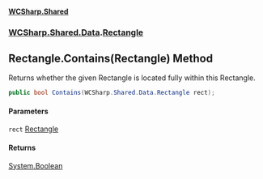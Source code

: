 #### [WCSharp.Shared](README.md 'README')
### [WCSharp.Shared.Data](WCSharp.Shared.Data.md 'WCSharp.Shared.Data').[Rectangle](WCSharp.Shared.Data.Rectangle.md 'WCSharp.Shared.Data.Rectangle')

## Rectangle.Contains(Rectangle) Method

Returns whether the given Rectangle is located fully within this Rectangle.

```csharp
public bool Contains(WCSharp.Shared.Data.Rectangle rect);
```
#### Parameters

<a name='WCSharp.Shared.Data.Rectangle.Contains(WCSharp.Shared.Data.Rectangle).rect'></a>

`rect` [Rectangle](WCSharp.Shared.Data.Rectangle.md 'WCSharp.Shared.Data.Rectangle')

#### Returns
[System.Boolean](https://docs.microsoft.com/en-us/dotnet/api/System.Boolean 'System.Boolean')